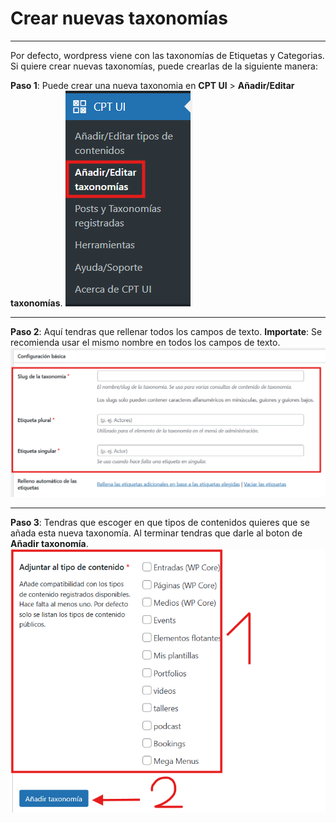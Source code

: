 # Crear nuevas taxonomías
---
Por defecto, wordpress viene con las taxonomías de Etiquetas y Categorias. Si quiere crear nuevas taxonomías, puede crearlas de la siguiente manera:

**Paso 1**: Puede crear una nueva taxonomia en **CPT UI** > **Añadir/Editar taxonomías**.
![Ajustes](../../imagenes/doc5.png)

---

**Paso 2**: Aquí tendras que rellenar todos los campos de texto.
**Importate**: Se recomienda usar el mismo nombre en todos los campos de texto.
![](../../imagenes/doc6.png)

---

**Paso 3**: Tendras que escoger en que tipos de contenidos quieres que se añada esta nueva taxonomía. Al terminar tendras que darle al boton de **Añadir taxonomía**.
![](../../imagenes/doc7.png)
